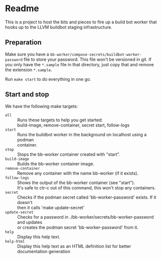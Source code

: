 # Readme

This is a project to host the bits and pieces to fire up a build bot worker
that hooks up to the LLVM buildbot staging infrastructure.

## Preparation

Make sure you have a `bb-worker/compose-secrets/buildbot-worker-password` file
to store your password. This file won't be versioned in git. If you only have
the `*.sample` file in that directory, just copy that and remove the extension
`*.sample`.

Run `make start` to do everything in one go.

## Start and stop

We have the following make targets:

<dl>
<dt><code>all</code></dt><dd>Runs these targets to help you get started:<br/>
 build-image, remove-container, secret start, follow-logs</dd>
<dt><code>start</code></dt><dd>Runs the buildbot worker in the background on localhost using a podman<br/>
 container.</dd>
<dt><code>stop</code></dt><dd>Stops the bb-worker container created with "start".</dd>
<dt><code>build-image</code></dt><dd>Builds the bb-worker container image.</dd>
<dt><code>remove-container</code></dt><dd>Remove any container with the name bb-worker (if it exists).</dd>
<dt><code>follow-logs</code></dt><dd>Shows the output of the bb-worker container (see "start").<br/>
 It's safe to ctr-c out of this command, this won't stop any containers.</dd>
<dt><code>secret</code></dt><dd>Checks if the podman secret called 'bb-worker-password' exists. If it doesn't<br/>
 then it calls 'make update-secret'</dd>
<dt><code>update-secret</code></dt><dd>Checks for a password in ./bb-worker/secrets/bb-worker-password and updates<br/>
 or creates the podman secret 'bb-worker-password' from it.</dd>
<dt><code>help</code></dt><dd>Display this help text.</dd>
<dt><code>help-html</code></dt><dd>Display this help text as an HTML definition list for better documentation generation</dd>
</dl>